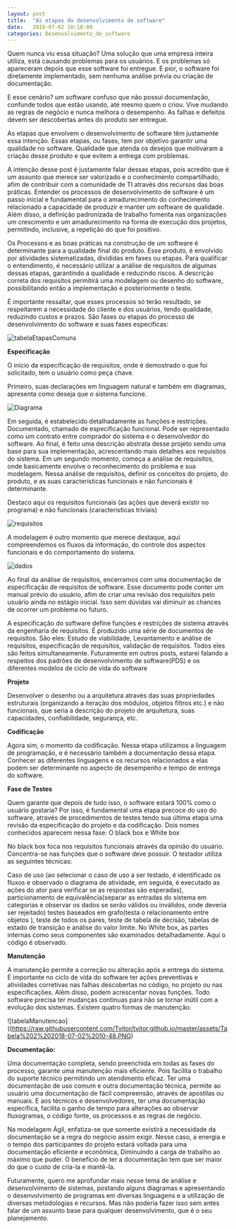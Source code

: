 ```yaml
---
layout: post
title:  "As etapas do desenvolvimento de software"
date:   2018-07-02 10:18:00
categories: Desenvolvimento_de_software
---
```

Quem nunca viu essa situação? Uma solução que uma empresa inteira  utiliza, está causando problemas para os usuários. E os problemas só apareceram depois que esse software foi entregue. E pior, o software foi diretamente implementado, sem nenhuma análise prévia ou criação de documentação. 

E esse cenário? um software confuso que não possui documentação, confunde todos que estão usando, até mesmo quem o criou. Vive mudando as regras de negócio e nunca melhora o desempenho.
As falhas e defeitos devem ser descobertas antes do produto ser entregue. 

As etapas que envolvem o desenvolvimento de software têm justamente essa intenção. Essas etapas, ou fases, tem por objetivo garantir uma qualidade no software. Qualidade que atenda os desejos que motivaram a criação desse produto e que evitem a entrega com problemas. 

A intenção desse post é justamente falar dessas etapas, pois acredito que é um assunto que merece ser valorizado e o conhecimento compartilhado, afim de contribuir com a comunidade de TI através dos recursos das boas práticas. 
Entender os processos de desenvolvimento de software é um passo inicial e fundamental para o amadurecimento do conhecimento relacionado a capacidade de produzir e manter um software de qualidade. Além disso, a definição padronizada de trabalho fomenta nas organizações um crescimento e um amadurecimento na forma de execução dos projetos, permitindo, inclusive, a repetição do que foi positivo.

Os Processos e as boas práticas na construção de um software é determinante para a qualidade final do produto. Esse produto, é envolvido por atividades sistematizadas, divididas em fases ou etapas. Para qualificar o entendimento, é necessário utilizar a análise de requisitos de algumas dessas etapas, garantindo a qualidade e reduzindo riscos. A descrição correta dos requisitos permitirá uma modelagem ou desenho do software, possibilitando então a implementação e posteriormente o teste.

É importante ressaltar, que esses processos só terão resultado, se respeitarem a necessidade do cliente e dos usuários, tendo qualidade, reduzindo custos e prazos. São fases ou etapas do processo de desenvolvimento do software e suas fases específicas:


![tabelaEtapasComuns](https://raw.githubusercontent.com/Tvitor/tvitor.github.io/master/assets/Tabela%201%202018-07-02%2010-48.PNG)

**Especificação**

O início da especificação de requisitos, onde é demostrado o que foi solicitado, tem o usuário como peça chave. 

Primeiro, suas declarações em linguagem natural e também em diagramas, apresenta como deseja que o sistema funcione.

![Diagrama](https://raw.githubusercontent.com/Tvitor/tvitor.github.io/master/assets/dados%202018-07-02.PNG)

 Em seguida, é estabelecido detalhadamente as funções e restrições. Documentado, chamado de especificação funcional. Pode ser representado como um contrato entre comprador do sistema e o desenvolvedor do software. Ao final, é feito uma descrição abstrata desse projeto sendo uma base para sua implementação, acrescentando mais detalhes aos requisitos do sistema.
Em um segundo momento, começa a análise de requisitos, onde basicamente envolve o reconhecimento do problema e sua modelagem. Nessa análise de requisitos, definir os conceitos do projeto, do produto, e as suas características funcionais e não funcionais é determinante.

Destaco aqui os requisitos funcionais (as ações que deverá existir no programa) e não funcionais (características triviais)

![requisitos](https://raw.githubusercontent.com/Tvitor/tvitor.github.io/master/assets/levantamento%20de%20requisitos%202018-07-02.PNG)

A modelagem é outro momento que merece destaque, aqui compreendemos os fluxos da informação, do controle dos aspectos funcionais e do comportamento do sistema.

![dados](https://raw.githubusercontent.com/Tvitor/tvitor.github.io/master/assets/dados%202018-07-02.PNG)

Ao final da análise de requisitos, encerramos com uma documentação de especificação de requisitos de software. Esse documento pode conter um manual prévio do usuário, afim de criar uma revisão dos requisitos pelo usuário ainda no estágio inicial. Isso sem dúvidas vai diminuir as chances de ocorrer um problema no futuro.

A especificação do software define funções e restrições de sistema através da engenharia de requisitos. É produzido uma série de documentos de requisitos.
São eles: Estudo de viabilidade, Levantamento e análise de requisitos, especificação de requisitos, validação de requisitos. Todos eles são feitos simultaneamente.
Futuramente em outros posts, estarei falando a respeitos dos padrões de desenvolvimento de software(PDS) e os diferentes modelos de ciclo de vida do software

**Projeto**

Desenvolver o desenho ou a arquitetura através das suas propriedades estruturais (organizando a iteração dos módulos, objetos filtros etc.) e não funcionais, que seria a descrição do projeto de arquitetura, suas capacidades, confiabilidade, segurança, etc.

**Codificação**

Agora sim, o momento da codificação. Nessa etapa utilizamos a linguagem de programação, e é necessário também a documentação dessa etapa. Conhecer as diferentes linguagens e os recursos relacionados a elas podem ser determinante no aspecto de desempenho e tempo de entrega do software.



**Fase de Testes**

Quem garante que depois de tudo isso, o software estará 100% como o usuário gostaria? Por isso, é fundamental uma etapa precoce do uso do software, através de procedimentos de testes tendo sua última etapa uma revisão da especificação do projeto e da codificação. Dois nomes conhecidos aparecem nessa fase: O black box e White box

No black box foca nos requisitos funcionais através da opinião do usuário. Concentra-se nas funções que o software deve possuir. O testador utiliza as seguintes técnicas: 

Caso de uso (ao selecionar o caso de uso a ser testado, é identificado os fluxos e observado o diagrama de atividade, em seguida, é executado as ações do ator para verificar se as respostas são esperadas), particionamento de equivalência(separar as entradas do sistema em categorias e observar os dados se serão válidos ou inválidos, onde deveria ser rejeitado) testes baseados em grafo(testa o relacionamento entre objetos ), teste de todos os pares, teste de tabela de decisão, tabelas de estado de transição e análise do valor limite. 
No White box, as partes internas como seus componentes são examinados detalhadamente. Aqui o código é observado.

**Manutenção**

A manutenção permite a correção ou alteração após a entrega do sistema. É importante no ciclo de vida do software ter ações preventivas e atividades corretivas nas falhas descobertas no código, no projeto ou nas especificações. Além disso, podem acrescentar novas funções. Todo software precisa ter mudanças continuas para não se tornar inútil com a evolução dos sistemas. Existem quatro formas de manutenção:

![tabelaManutencao]((https://raw.githubusercontent.com/Tvitor/tvitor.github.io/master/assets/Tabela%202%202018-07-02%2010-48.PNG)

**Documentação:** 

Uma documentação completa, sendo preenchida em todas as fases do processo, garante uma manutenção mais eficiente. Pois facilita o trabalho do suporte técnico permitindo um atendimento eficaz.  Ter uma documentação de uso comum e outra documentação técnica, permite ao usuário uma documentação de fácil compreensão, através de apostilas ou manuais. E aos técnicos e desenvolvedores, ter uma documentação específica, facilita o ganho de tempo para alterações ao observar fluxogramas, o código fonte, os processos e as regras de negócio.

Na modelagem Ágil, enfatiza-se que somente existirá a necessidade da documentação se a regra do negócio assim exigir. Nesse caso, a energia e o tempo dos participantes do projeto estará voltada para uma documentação eficiente e econômica, Diminuindo a carga de trabalho ao máximo que puder. O benefício de ter a documentação tem que ser maior do que o custo de cria-la e mantê-la. 

Futuramente, quero me aprofundar mais nesse tema de análise e desenvolvimento de sistemas, postando alguns diagramas e apresentando o desenvolvimento de programas em diversas linguagens e a utilização de diversas metodologias e recursos. Mas não poderia fazer isso sem antes falar de um assunto base para qualquer desenvolvimento, que é o seu planejamento.


